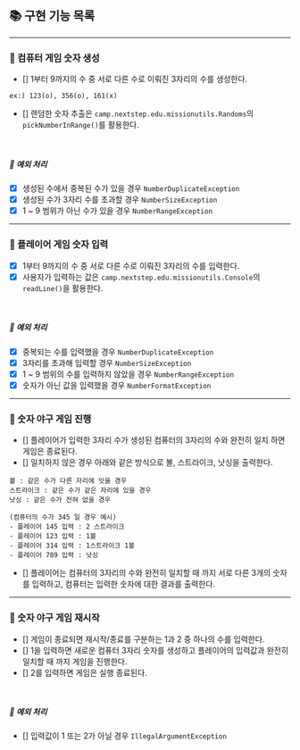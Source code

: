 ## 📚 구현 기능 목록

---
### 📌 컴퓨터 게임 숫자 생성
- [] 1부터 9까지의 수 중 서로 다른 수로 이뤄진 3자리의 수를 생성한다.
```
ex:) 123(o), 356(o), 161(x)
```
- [] 랜덤한 숫자 추출은 ``camp.nextstep.edu.missionutils.Randoms``의 ``pickNumberInRange()``를 활용한다.

<br>

##### 🚫 예외 처리
- [x] 생성된 수에서 중복된 수가 있을 경우 ``NumberDuplicateException``
- [x] 생성된 수가 3자리 수를 초과할 경우 ``NumberSizeException``
- [x] 1 ~ 9 범위가 아닌 수가 있을 경우 ``NumberRangeException``

---
### 📌 플레이어 게임 숫자 입력
- [x] 1부터 9까지의 수 중 서로 다른 수로 이뤄진 3자리의 수를 입력한다.
- [x] 사용자가 입력하는 값은 ``camp.nextstep.edu.missionutils.Console``의 ``readLine()``을 활용한다.

<br>

##### 🚫 예외 처리
- [x] 중복되는 수를 입력했을 경우 ``NumberDuplicateException`` 
- [x] 3자리를 초과해 입력할 경우 ``NumberSizeException``
- [x] 1 ~ 9 범위의 수를 입력하지 않았을 경우 ``NumberRangeException``
- [x] 숫자가 아닌 값을 입력했을 경우 ``NumberFormatException``

---
### 📌 숫자 야구 게임 진행
- [] 플레이어가 입력한 3자리 수가 생성된 컴퓨터의 3자리의 수와 완전히 일치 하면 게임은 종료된다.
- [] 일치하지 않은 경우 아래와 같은 방식으로 볼, 스트라이크, 낫싱을 출력한다.
```
볼 : 같은 수가 다른 자리에 잇을 경우
스트라이크 : 같은 수가 같은 자리에 있을 경우
낫싱 : 같은 수가 전혀 없을 경우

(컴퓨터의 수가 345 일 경우 예시)
- 플레이어 145 입력 : 2 스트라이크
- 플레이어 123 입력 : 1볼
- 플레이어 314 입력 : 1스트라이크 1볼
- 플레이어 789 입력 : 낫싱
```
- [] 플레이어는 컴퓨터의 3자리의 수와 완전히 일치할 때 까지 서로 다른 3개의 숫자를 입력하고, 컴퓨터는 입력한 숫자에 대한 결과를 출력한다.

---
### 📌 숫자 야구 게임 재시작
- [] 게임이 종료되면 재시작/종료를 구분하는 1과 2 중 하나의 수를 입력한다. 
- [] 1을 입력하면 새로운 컴퓨터 3자리 숫자를 생성하고 플레이어의 입력값과 완전히 일치할 때 까지 게임을 진행한다.
- [] 2를 입력하면 게임은 실행 종료된다.

<br>

##### 🚫 예외 처리
- [] 입력값이 1 또는 2가 아닐 경우 ``IllegalArgumentException``
